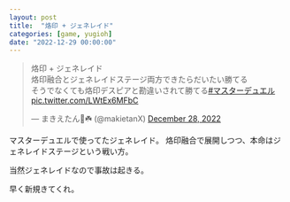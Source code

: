 ```yaml
---
layout: post
title:  "烙印 + ジェネレイド"
categories: [game, yugioh]
date: "2022-12-29 00:00:00"
---
```


<blockquote class="twitter-tweet tw-align-center"><p lang="ja" dir="ltr">烙印 + ジェネレイド<br>烙印融合とジェネレイドステージ両方できたらだいたい勝てる<br>そうでなくても烙印デスピアと勘違いされて勝てる<a href="https://twitter.com/hashtag/%E3%83%9E%E3%82%B9%E3%82%BF%E3%83%BC%E3%83%87%E3%83%A5%E3%82%A8%E3%83%AB?src=hash&amp;ref_src=twsrc%5Etfw">#マスターデュエル</a> <a href="https://t.co/LWtEx6MFbC">pic.twitter.com/LWtEx6MFbC</a></p>&mdash; まきえたん🥦☘️ (@makietanX) <a href="https://twitter.com/makietanX/status/1607993972332564481?ref_src=twsrc%5Etfw">December 28, 2022</a></blockquote> <script async src="https://platform.twitter.com/widgets.js" charset="utf-8"></script>

マスターデュエルで使ってたジェネレイド。
烙印融合で展開しつつ、本命はジェネレイドステージという戦い方。

当然ジェネレイドなので事故は起きる。

早く新規きてくれ。
